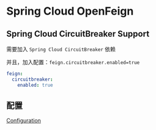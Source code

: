 # Spring Cloud OpenFeign

## Spring Cloud CircuitBreaker Support

需要加入 `Spring Cloud CircuitBreaker` 依赖

并且，加入配置：`feign.circuitbreaker.enabled=true`

```yaml
feign:
  circuitbreaker:
    enabled: true
```

## 配置

[Configuration](https://docs.spring.io/spring-cloud-openfeign/docs/current/reference/html/appendix.html)